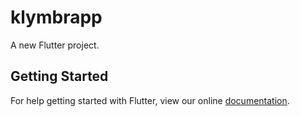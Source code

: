 # klymbrapp

A new Flutter project.

## Getting Started

For help getting started with Flutter, view our online
[documentation](https://flutter.io/).

